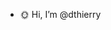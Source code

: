 - 🌞 Hi, I’m @dthierry

<!---
dthierry/dthierry is a ✨ special ✨ repository because its `README.md` (this file) appears on your GitHub profile.
You can click the Preview link to take a look at your changes.
--->
